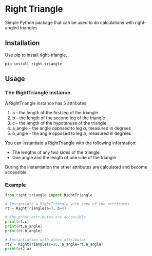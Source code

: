 # Right Triangle

Simple Python package that can be used to do calculations with
right-angled triangles

## Installation

Use pip to install right-triangle.

```shell script
pip install right-triangle
```

## Usage

### The RightTriangle instance

A RightTriangle instance has 5 attributes:

1. a - the length of the first leg of the triangle
1. b - the length of the second leg of the triangle
1. c - the length of the hypotenuse of the triangle
1. a_angle - the angle opposed to leg _a_, measured in degrees
1. b_angle - the angle opposed to leg _b_, measured in degrees

You can instantiate a RightTriangle with the following information:

- The lengths of any two sides of the triangle
- One angle and the length of one side of the triangle

During the instantiation the other attributes are calculated and become
accessible.

### Example
```python
from right_triangle import RightTriangle

# Instantiate a RightTriangle with some of the attributes
rt = RightTriangle(a=3, b=4)

# The other attributes are accessible
print(rt.c)
print(rt.a_angle)
print(rt.b_angle)

# Instantiation with other attributes
rt2 = RightTriangle(c=10, a_angle=rt.a_angle)
print(rt2.a)
```
